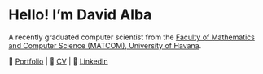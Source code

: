 # Hello! I’m David Alba

A recently graduated computer scientist from the [Faculty of Mathematics and Computer Science (MATCOM), University of Havana](https://github.com/matcom/).

📂 [Portfolio](#) | 📄 [CV](#) | 💼 [LinkedIn](#)

